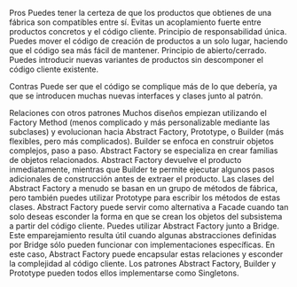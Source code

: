 Pros
Puedes tener la certeza de que los productos que obtienes de una fábrica son compatibles entre sí.
Evitas un acoplamiento fuerte entre productos concretos y el código cliente.
Principio de responsabilidad única. Puedes mover el código de creación de productos a un solo lugar, haciendo que el código sea más fácil de mantener.
Principio de abierto/cerrado. Puedes introducir nuevas variantes de productos sin descomponer el código cliente existente.

Contras
Puede ser que el código se complique más de lo que debería, ya que se introducen muchas nuevas interfaces y clases junto al patrón.

Relaciones con otros patrones
Muchos diseños empiezan utilizando el Factory Method (menos complicado y más personalizable mediante las subclases) y evolucionan hacia Abstract Factory, Prototype, o Builder (más flexibles, pero más complicados).
Builder se enfoca en construir objetos complejos, paso a paso. Abstract Factory se especializa en crear familias de objetos relacionados. Abstract Factory devuelve el producto inmediatamente, mientras que Builder te permite ejecutar algunos pasos adicionales de construcción antes de extraer el producto.
Las clases del Abstract Factory a menudo se basan en un grupo de métodos de fábrica, pero también puedes utilizar Prototype para escribir los métodos de estas clases.
Abstract Factory puede servir como alternativa a Facade cuando tan solo deseas esconder la forma en que se crean los objetos del subsistema a partir del código cliente.
Puedes utilizar Abstract Factory junto a Bridge. Este emparejamiento resulta útil cuando algunas abstracciones definidas por Bridge sólo pueden funcionar con implementaciones específicas. En este caso, Abstract Factory puede encapsular estas relaciones y esconder la complejidad al código cliente.
Los patrones Abstract Factory, Builder y Prototype pueden todos ellos implementarse como Singletons.
